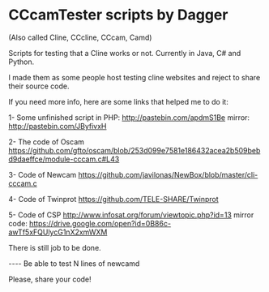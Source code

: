 # CCcamTester scripts by Dagger
(Also called Cline, CCcline, CCcam, Camd)

Scripts for testing that a Cline works or not. Currently in Java, C# and Python.

I made them as some people host testing cline websites and reject to share their source code.

If you need more info, here are some links that helped me to do it:

1- Some unfinished script in PHP:
  http://pastebin.com/apdmS1Be
  mirror: http://pastebin.com/JByfivxH
  
2- The code of Oscam
  https://github.com/gfto/oscam/blob/253d099e7581e186432acea2b509bebd9daeffce/module-cccam.c#L43
  
3- Code of Newcam
  https://github.com/javilonas/NewBox/blob/master/cli-cccam.c
  
4- Code of Twinprot
  https://github.com/TELE-SHARE/Twinprot
  
5- Code of CSP
  http://www.infosat.org/forum/viewtopic.php?id=13
  mirror code: https://drive.google.com/open?id=0B86c-awTf5xFQUlycG1nX2xmWXM
  
There is still job to be done.

---- Be able to test N lines of newcamd

Please, share your code!
